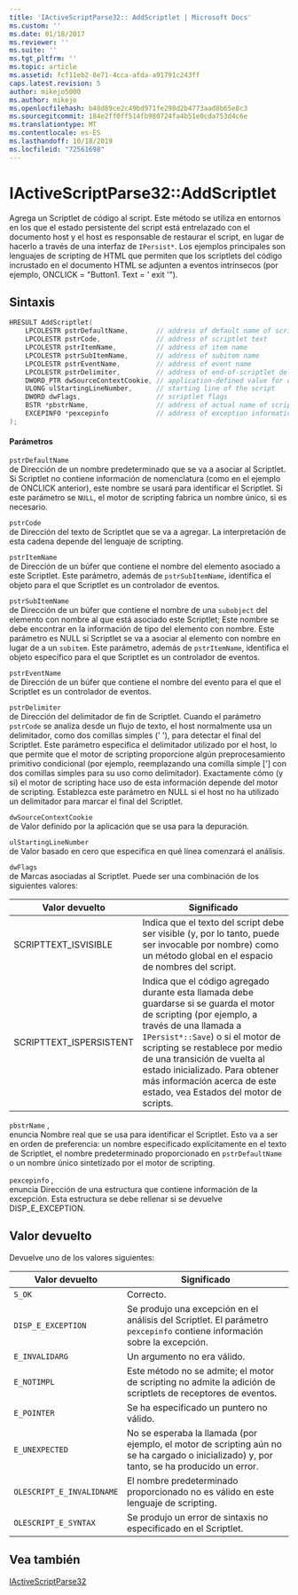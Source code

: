 ```yaml
---
title: 'IActiveScriptParse32:: AddScriptlet | Microsoft Docs'
ms.custom: ''
ms.date: 01/18/2017
ms.reviewer: ''
ms.suite: ''
ms.tgt_pltfrm: ''
ms.topic: article
ms.assetid: fcf11eb2-8e71-4cca-afda-a91791c243ff
caps.latest.revision: 5
author: mikejo5000
ms.author: mikejo
ms.openlocfilehash: b48d89ce2c49bd971fe298d2b4773aad8b65e8c3
ms.sourcegitcommit: 184e2ff0ff514fb980724fa4b51e0cda753d4c6e
ms.translationtype: MT
ms.contentlocale: es-ES
ms.lasthandoff: 10/18/2019
ms.locfileid: "72561698"
---
```

# <a name="iactivescriptparse32addscriptlet"></a>IActiveScriptParse32::AddScriptlet
Agrega un Scriptlet de código al script. Este método se utiliza en entornos en los que el estado persistente del script está entrelazado con el documento host y el host es responsable de restaurar el script, en lugar de hacerlo a través de una interfaz de `IPersist*`. Los ejemplos principales son lenguajes de scripting de HTML que permiten que los scriptlets del código incrustado en el documento HTML se adjunten a eventos intrínsecos (por ejemplo, ONCLICK = "Button1. Text = ' exit '").  
  
## <a name="syntax"></a>Sintaxis  
  
```cpp
HRESULT AddScriptlet(  
    LPCOLESTR pstrDefaultName,       // address of default name of scriptlet  
    LPCOLESTR pstrCode,              // address of scriptlet text  
    LPCOLESTR pstrItemName,          // address of item name  
    LPCOLESTR pstrSubItemName,       // address of subitem name  
    LPCOLESTR pstrEventName,         // address of event name  
    LPCOLESTR pstrDelimiter,         // address of end-of-scriptlet delimiter  
    DWORD_PTR dwSourceContextCookie, // application-defined value for debugging  
    ULONG ulStartingLineNumber,      // starting line of the script  
    DWORD dwFlags,                   // scriptlet flags  
    BSTR *pbstrName,                 // address of actual name of scriptlet  
    EXCEPINFO *pexcepinfo            // address of exception information  
);  
```  
  
#### <a name="parameters"></a>Parámetros  
 `pstrDefaultName`  
 de Dirección de un nombre predeterminado que se va a asociar al Scriptlet. Si Scriptlet no contiene información de nomenclatura (como en el ejemplo de ONCLICK anterior), este nombre se usará para identificar el Scriptlet. Si este parámetro se `NULL`, el motor de scripting fabrica un nombre único, si es necesario.  
  
 `pstrCode`  
 de Dirección del texto de Scriptlet que se va a agregar. La interpretación de esta cadena depende del lenguaje de scripting.  
  
 `pstrItemName`  
 de Dirección de un búfer que contiene el nombre del elemento asociado a este Scriptlet. Este parámetro, además de `pstrSubItemName`, identifica el objeto para el que Scriptlet es un controlador de eventos.  
  
 `pstrSubItemName`  
 de Dirección de un búfer que contiene el nombre de una `subobject` del elemento con nombre al que está asociado este Scriptlet; Este nombre se debe encontrar en la información de tipo del elemento con nombre. Este parámetro es NULL si Scriptlet se va a asociar al elemento con nombre en lugar de a un `subitem`. Este parámetro, además de `pstrItemName`, identifica el objeto específico para el que Scriptlet es un controlador de eventos.  
  
 `pstrEventName`  
 de Dirección de un búfer que contiene el nombre del evento para el que el Scriptlet es un controlador de eventos.  
  
 `pstrDelimiter`  
 de Dirección del delimitador de fin de Scriptlet. Cuando el parámetro `pstrCode` se analiza desde un flujo de texto, el host normalmente usa un delimitador, como dos comillas simples (' '), para detectar el final del Scriptlet. Este parámetro especifica el delimitador utilizado por el host, lo que permite que el motor de scripting proporcione algún preprocesamiento primitivo condicional (por ejemplo, reemplazando una comilla simple ['] con dos comillas simples para su uso como delimitador). Exactamente cómo (y si) el motor de scripting hace uso de esta información depende del motor de scripting. Establezca este parámetro en NULL si el host no ha utilizado un delimitador para marcar el final del Scriptlet.  
  
 `dwSourceContextCookie`  
 de Valor definido por la aplicación que se usa para la depuración.  
  
 `ulStartingLineNumber`  
 de Valor basado en cero que especifica en qué línea comenzará el análisis.  
  
 `dwFlags`  
 de Marcas asociadas al Scriptlet. Puede ser una combinación de los siguientes valores:  
  
|Valor devuelto|Significado|  
|------------------|-------------|  
|SCRIPTTEXT_ISVISIBLE|Indica que el texto del script debe ser visible (y, por lo tanto, puede ser invocable por nombre) como un método global en el espacio de nombres del script.|  
|SCRIPTTEXT_ISPERSISTENT|Indica que el código agregado durante esta llamada debe guardarse si se guarda el motor de scripting (por ejemplo, a través de una llamada a `IPersist*::Save`) o si el motor de scripting se restablece por medio de una transición de vuelta al estado inicializado. Para obtener más información acerca de este estado, vea Estados del motor de scripts.|  
  
 `pbstrName` ,  
 enuncia Nombre real que se usa para identificar el Scriptlet. Esto va a ser en orden de preferencia: un nombre especificado explícitamente en el texto de Scriptlet, el nombre predeterminado proporcionado en `pstrDefaultName` o un nombre único sintetizado por el motor de scripting.  
  
 `pexcepinfo` ,  
 enuncia Dirección de una estructura que contiene información de la excepción. Esta estructura se debe rellenar si se devuelve DISP_E_EXCEPTION.  
  
## <a name="return-value"></a>Valor devuelto  
 Devuelve uno de los valores siguientes:  
  
|Valor devuelto|Significado|  
|------------------|-------------|  
|`S_OK`|Correcto.|  
|`DISP_E_EXCEPTION`|Se produjo una excepción en el análisis del Scriptlet. El parámetro `pexcepinfo` contiene información sobre la excepción.|  
|`E_INVALIDARG`|Un argumento no era válido.|  
|`E_NOTIMPL`|Este método no se admite; el motor de scripting no admite la adición de scriptlets de receptores de eventos.|  
|`E_POINTER`|Se ha especificado un puntero no válido.|  
|`E_UNEXPECTED`|No se esperaba la llamada (por ejemplo, el motor de scripting aún no se ha cargado o inicializado) y, por tanto, se ha producido un error.|  
|`OLESCRIPT_E_INVALIDNAME`|El nombre predeterminado proporcionado no es válido en este lenguaje de scripting.|  
|`OLESCRIPT_E_SYNTAX`|Se produjo un error de sintaxis no especificado en el Scriptlet.|  
  
## <a name="see-also"></a>Vea también  
 [IActiveScriptParse32](../../winscript/reference/iactivescriptparse32.md)